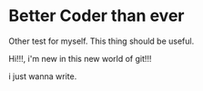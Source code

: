 # Better Coder than ever

Other test for myself. This thing should be useful.

Hi!!!, i'm new in this new world of git!!!

i just wanna write.
